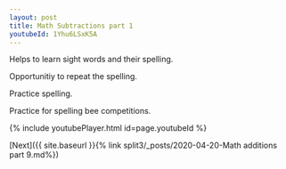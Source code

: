 ```yaml
---
layout: post
title: Math Subtractions part 1
youtubeId: 1Yhu6LSxK5A
---
```

 
 
Helps to learn sight words and their spelling.

Opportunitiy to repeat the spelling. 

Practice spelling. 
 
Practice for spelling bee competitions. 
 
{% include youtubePlayer.html id=page.youtubeId %}
 
 

[Next]({{ site.baseurl }}{% link  split3/_posts/2020-04-20-Math additions part 9.md%})
 
